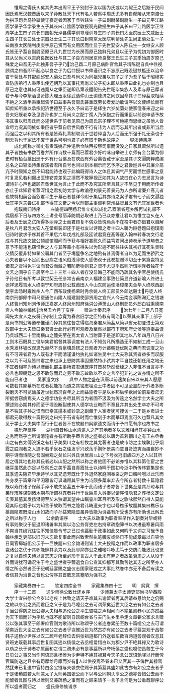 <!-- { "loadSidebar": true } -->
　　惟周之得氏乆矣其先本出周平王子别封于汝以国为氏或以为赧王之后黜于民间因氏焉厯汉魏晋唐以来子孙散处天下代有名人若呉中周氏尤多有自鄢陵从宋南渡仕为拱卫司兵马钤辖使守嘉定者因家于呉钤辖生一子曰副尉某副尉生一子曰元平江路医学录子华学录生五子其长曰江隂医学敎授观光敎授生四子其长曰平江路医学正继周学正生四子其长曰国朝光泽县儒学训导瑾训导生四子其长曰太医院医士文威医士生四子其长曰处士宗器处士生二子其长曰封南京太医院判菊处先生尚正菊处生一子曰南京太医院判庚庚字原己贤而有文用医而仕显于先世娶安人陈氏生一女继安人顾氏皆无子葢自副尉至原己凡九世世为长房而原己独鲜兄弟且以无子为忧初为御医时其从父尚义以吉府良医致仕与其二子良方同居京师良娶王氏生三子其季始周岁原己殊爱之曰吾无子此独非吾子乎乃治己酉二月原己病卧官舍其子壻陈键自呉中徃视顾谓之曰吾即不起必以良之子为后口授以书俾谨识之不忘原己既没键扶柩还以治命咨于菊处与其配闾邱安人菊处曰吾与尚义为同祖兄弟以其子之子为吾子后于昭穆实宜防族弟行人秉臣出使还朝乃以其事托焉尚义父子初未即从秉臣曰此礼也亦制也且原己之意也其何可违竟从之秉臣遂即私第设醴祀告先世祀毕集族人及素与原己厚者若予与今李祭酒世贤陈大理玉汝徐武选仲山王谕德济之同饮因命其子曰绎葢取相续不絶之义酒半秉臣起告予曰兹事系吾周氏甚重既劳长者爱助敢请序以文使绎长而有知庶知所重以承宗祀济世德至于永久予曰诺于是绎生六岁矣菊处使家僮春来迎之曰吾夫妇既老幸及见吾孙也岁二月尚义之配丁孺人乃保抱之行而秉臣以前说申请予故书其事以归周氏而必述世系于前者见原己为周氏宗子理不可絶絶而思继之虽他人皆宜尽力况其同族如秉臣者乎葢自后世风教不行有讳为人后而忘其所出者或非所当后而强后之以利其所有者是皆紊礼背制取讥于世若绎当为人后而无所强于礼无紊也于制无背也于家法不废于世系可明也君子必有取于斯也故序之
　　容溪诗集序
　　成化间称才御史有贵溪姚君仲逺后佥陜西按察司事而没没之日家具萧然所以遗其子者独有书数百巻幷所作诗数十篇而已葢君少好吟咏自举进士京师有金台藁为御史时有栢台藁出巡于外有行台藁及在陜西有外台藁皆藏于家至是其子文灏防粹成编总名之曰容溪诗集容溪者君所自号也间以刻本相示而乞予序之君尝廵呉中其廉介髙亢予时颇知之然不知君能诗也观于此编既得诗人之体且其词气严厉而愤世感事之意时复发见若利劒出匣锋铓差差见之凛然不敢狎视正如其为人故曰在心为志发言为诗谓诗非心声也哉顾君蚤世其为言止于此而不及究其所至且其才不尽见于用而所传者亦止于此知君者葢深惜之君初防太学与故谕德刘景元善景元为人亦所谓廉介髙亢者也故特相契合而叙君平生于墓石者甚详今附于集后其亦诗之案乎君有七子而文灏独仕其字秀夫尝试礼部予得其文竒之今以刑部主事调判常州益贤且文有光其家世者也
　　抱璞南归诗序
　　左谕德四明杨君惟立初以成化乙酉浙省冠乡解再试礼部不偶居都下日与四方名士讲业号丽泽防期必取进士乃已众亦推让君以为惟立岂乆在人后者及壬辰之试所得多丽泽之士而君顾复不偶众皆愧焉余不在榜中者亦借君以自解是秋八月君念太安人在堂束装即还于是社友以诗赠之者十四人聨为巨巻题曰抱璞南归诗时欲求予序其首不果后六年戊戌礼部及廷试君竟在髙等遂入翰林转春坊文行老成与其兄故文懿公颉颃馆阁间而予获与相好甚慰久而益笃君间出诗巻示予道畴昔之意予不能违也窃惟世之人与其等辈小有得失以为形迹不同往往失其初好其死生贵贱交情反覆非特如翟公署其门者至于塲屋争名之地殆有甚焉得者自以为足而生骄矜之心失者自以不足而出忌疾之语风俗浅薄使人感伤观于此巻投赠谆切至于累篇岂特见诸君之贤得免乎议而君受而藏之若防竒物则君之贤不尤见乎然则所谓丽泽者独在于文艺之间乎自壬辰至今二十三年十四人者存没显晦己不能同乃疏其名字官邑使杨氏子孙他日有所考以敦世契云任彦常吉甫南京人福建佥事致仕简显齐道新喻人终进士张祥思履吉水人终南宁知府周轸公载莆田人今山东防运使潘璋栗夫金华人终陜西副使李孟旸时雍睢州人今广西布政使杨荣时秀余姚人终工部员外郎达毅士丹徒人终南京刑部郎中司马垔通伯山隂人福建副使邵贤用之宜兴人今云南佥事陈洵汇之钱塘人终曹州知州刘传师正嘉定人终泉州知府徐洪公溥萧山人终刑部员外郎白钺秉德南宫人今翰林编修治癸丑六月丁亥序
　　赠进士秦君序
　　治七年十二月八日寛闻先太宜人之丧将归守制上念寛为春宫旧学之臣特敕有司治以荣其亲事下工部于是尚书刘公等遵奉惟谨而择其属往督之得临海秦君从简葢从简以省元初登进士第观政部中士大夫皆曰秦君贤士此行必有可观者及至呉以部符下府知府史侯等遵奉益谨乃呉城西二十里南横山之麓先茔在焉太宜人当祔葬于是遂即其地以八年四月八日兴工则木石既具工役毕集君躬督其事调度有法人不知劳凡所搆造无不如制工成一旦山水秀发林墟改观恩光赫然下贲泉壤启殡之日观者万计葢朝廷优防之典而君调度之功有不可诬者君为人既有才干而清谨谦约执礼如诸生吴中士大夫称其贤者益多而叹服之以为不可及皆曰君之来也承上恩防其事固重然特小试其才耳自兹还朝任用之地无不宜者相率为诗以赠而礼部主事杨君君谦既序其首矣斩然衰绖之人非惟不当言亦不必言也顾朝廷之恩不敢忽而君之劳不敢忘故敢以不文之言卒犯非礼之议亦情之所不能自已者也
　　吴冢遗文序
　　呉中人物之盛在汉唐以前逺矣自宋以来其人厯厯可数若其冢墓所在过者犹能指而道之其铭志埋没土中者固不可见至显刻于外者多断裂磨灭不可览诵虽近世犹然况百年之上而益逺者乎是以乡邦后学欲尚论前辈者茫无所据尝窃病焉夫人之德学功业务尽其所当为者固不汲汲为传逺之名然学士大夫之所撰述则必期其传而至于埋没断裂使其人德学功业晦而不章且幷其出处生卒亦不可考是不独其子孙之恨而已幸其搨本或钞录之副藏于人家者犹可捜访一二于是乡贡进士都君元敬得数十篇将刻之曰托于石者有时而亡惟刻于木而摹印焉庶可久也葢凡其文见于学士大夫集中而行于世者皆不在故题曰呉冢遗文而请于予曰愿有序也故书之
　　樵乐存藁序
　　湖州自昔称山水清逺人之产其地者多以文雅相尚其亦钟山水之秀而然乎岂所谓清逺者亦有所助乎葢言诗之盛者必以唐为首若辋川之有王右丞香山之有白太傅浣溪之有杜子美樊川之有杜牧之其尤著者也是故市防之尘埃孰比乎烟霞之胜闾巷之人迹不若乎泉石之佳发乎兴致荡乎胸怀景美而意自竒迹爽而趣自妙不期乎诗而诗随之吾固尝观之矣长兴呉氏世居吕山之下号衣冠旧族四方之人以其所居之得其地也称其氏者必以山配之然所以称之者他固不必论亦惟以其科第仕宦之世继耳虽然此亦足以尽呉氏之美乎葢自青霞处士以诗鸣于国初今浙中所传林霏集是也其季遗夫隐君早承诗学以其兄遗芳既仕于外退然家庭间奉亲之际口輙吟哦以此乐而终身发于篇章和平闲雅皆可讽诵顾其平生为诗颇多藁率弃去今所存者特数十篇隐君既以寿终诸子保藏手泽不敢失坠葢五十年于此而诸子者亦皆下世矣至是其孙琼与其弟珍珫等谋刻诸木期与所谓林霏者并行于世扁舟入呉奉以请序惟隐君之葬杨文定公实表其墓其发扬潜德至矣末独谓其望弁山瞩霅川耳目所及形之歌咏熈然自得人莫能窥其际也君子以为知言予故取而书之隐君讳畴遗夫字也以号樵乐故题其集曰樵乐存藁自隐君既没山水如故而子孙益繁隐显虽异皆能为诗葢有所受也亦有所助也此呉氏之所以称于人也
　　公余韵语序
　　士大夫以政事为职者率早作入朝奏对毕或特有事则聚议于庭退即诸署率其属以治公务胥吏左右持章疏抱簿书以次进虽寒暑风雨不爽当其纷冗往往不知佳晨令节之已过也葢勤于政事如此又何暇于文词之习哉予自翰林承乏吏部以旧习未忘欲复事此而兴致索然执笔輙废或终日不能成章毎以自笑他日同官郓城佀公示予一巨帙题曰公余韵语则皆士大夫投赠之作而以政事为职者居多岂诸公之优于其职能肆其余力以及此耶抑亦公之雅嗜吟咏尤笃于交防而能致此也览之复以自愧夫诗以言志志之所至必形于言古人于此未有弃之者故虽衰周之人从役于外而诗犹可诵况生于今之盛世者乎葢退食自公宣其抑郁写其勤苦达其志之所至亦人情之所必然者至于纪朝廷宴赐之盛仪志国家祀戎之大事灿然巻中亦无不备后有读之者信其为治世之音也公俾序其首敢忘其蹇陋为强书之















　　家藏集巻四十二
　　钦定四库全书
　　家藏集巻四十三
　　明　呉寛　撰
　　序一十二首
　　送少师徐公致仕还乡序
　　少师兼太子太师吏部尚书华葢殿大学士宜兴徐公今岁以老疾上休致之请天子难其去谕留者再其后请益恳始允之仍赐之敕以序公之贤而君臣之义于是为尽噫公之去可谓荣矣近世大臣之去有如公之去者乎当公得防之日公卿大夫相与追论公之平生咨嗟之声相闻而不絶虽闾巷小民亦然葢为天下惜而非为乎私也既不能留则自馆阁台省与夫门生乡里争走文章钜公家求言赠公以张其事至于郎署庶官则为歌诗所以称颂乎公者连巻累册至数十篇噫公之去可谓荣矣近世大臣之去有如公之去者乎岂惟近世为然古亦有如公之去者乎葢尝观于昌黎韩子送杨少尹序以汉二疏年老辞位去供张祖道都门外送者车数百两道旁观者叹息其贤班史既载其事后世复图其迹以杨侯之去丞相爱惜白以为郡少尹不絶其禄又为歌诗以劝之长于诗者亦属而和之谓二疏未必有是事葢所以夸杨侯之盛也噫使昌黎生于今日见公之事又当作何语耶且杨侯为少尹特不絶其禄耳今天子念公既诏驰驿以行而俾官属防送之且令有司厚给月廪而岁有人以供役焉圣眷未已又官其一子俾世其禄焉然犹未已复遣中官持白金宝镪与夫袭衣往赐于其第葢其盛如此古亦有如公之去者乎于是诸勲戚若太师兼太子太师英国张公而下以与公同朝乆享公之德亦皆惜公去而不能留者具图与诗以赠则又兼疏杨之事而有之顾来请予一言予言何足为公重哉聊序公所以盛者而归之
　　盛氏重修族谱序
